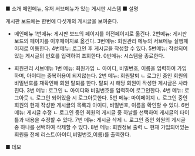 ■ 소개
메인메뉴, 유저 서브메뉴가 있는 게시판 시스템
■ 설명

게시판 보드에는 한번에 다섯개의 게시글을 보여준다.
* 메인메뉴
1번메뉴: 게시판 보드의 페이지를 이전페이지로 옮긴다.
2번메뉴: 게시판 보드의 페이지를 이후페이지로 옮긴다.
3번메뉴: 회원관리 메뉴의 서브메뉴 실행페이지로 이동한다.
4번메뉴: 로그인 후 게시글을 작성할 수 있다.
5번메뉴: 작성되어있는 게시글의 번호를 입력하여 조회한다.
0번메뉴: 시스템을 종료한다.

* 회원관리 서브메뉴
1번 메뉴: 회원가입
ㄴ 아이디, 비밀번호, 이름을 입력하여 가입하며, 아이디는 중복허용이 되지않는다.
2번 메뉴: 회원탈퇴
ㄴ 로그인 중인 회원의 비밀번호를 재확인해 회원 탈퇴를 한다. 
탈퇴 시 해당 회원이 작성한 게시글은 사라진다.
3번 메뉴: 로그인
ㄴ 아이디와 비밀번호를 입력하여 로그인한다.
4번 메뉴: 로그아웃
ㄴ 로그인 되어있을 시 로그아웃한다.
5번 메뉴: 마이페이지
ㄴ 로그인 중인 회원의 현재 작성한 게시글의 목록과 아이디, 비밀번호, 이름을 확인할 수 있다.
6번 메뉴: 게시글 수정
ㄴ 로그인 중인 회원의 게시글 중 하날를 선택하여 게시글의 타이틀과 내용을 수정할 수 있다.
7번 메뉴: 게시글 삭제
ㄴ 로그인 중인 회원의 게시글 중 하나를 선택하여 삭제할 수 있다.
8번 메뉴: 회원정보 출력
ㄴ 현재 가입되어있는 회원들 전체 리스트(아이디,비밀번호,이름)를 출력한다.

■ 데모
